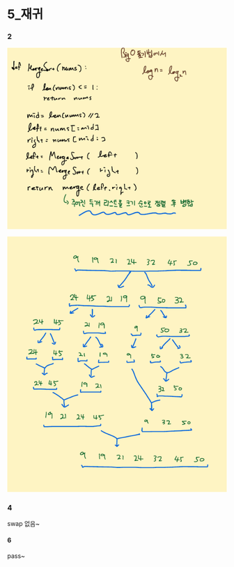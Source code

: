 # 5_재귀

### 2

![image-20210928145610964](5_재귀.assets/image-20210928145610964-16328085727451.png)

![image-20210928145628099](5_재귀.assets/image-20210928145628099-16328085892622.png)

### 4

swap 없음~

#### 6

pass~